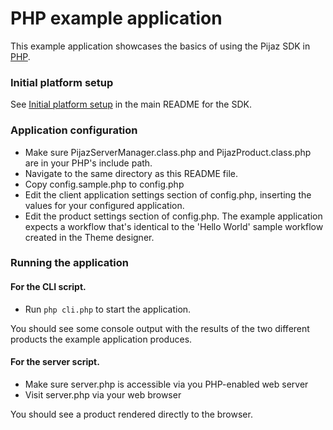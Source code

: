 PHP example application
===========================

This example application showcases the basics of using the Pijaz SDK in [PHP](https://php.net).


### Initial platform setup

See [Initial platform setup](https://github.com/pijaz/pijaz-sdk#initial-platform-setup) in the main README for the SDK.


### Application configuration

* Make sure PijazServerManager.class.php and PijazProduct.class.php are in your PHP's include path.
* Navigate to the same directory as this README file.
* Copy config.sample.php to config.php
* Edit the client application settings section of config.php, inserting the values for your configured application.
* Edit the product settings section of config.php. The example application expects a workflow that's identical to the 'Hello World' sample workflow created in the Theme designer.


### Running the application

#### For the CLI script.

* Run `php cli.php` to start the application.

You should see some console output with the results of the two different products the example application produces.

#### For the server script.

* Make sure server.php is accessible via you PHP-enabled web server
* Visit server.php via your web browser

You should see a product rendered directly to the browser.
